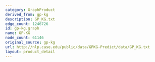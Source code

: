 ```yaml
---
category: GraphProduct
derived_from: gp-kg
description: GP_KG.txt
edge_count: 1246726
id: gp-kg.graph
name: GP-KG
node_count: 61146
original_source: gp-kg
url: http://nlp.case.edu/public/data/GPKG-Predict/data/GP_KG.txt
layout: product_detail
---
```

